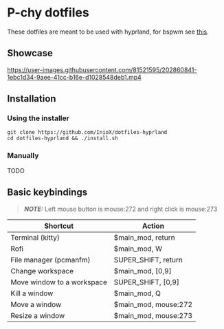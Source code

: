 # P-chy dotfiles
These dotfiles are meant to be used with hyprland, for bspwm see [this](https://github.com/InioX/dotfiles-bspwm).
## Showcase
https://user-images.githubusercontent.com/81521595/202860841-1ebc1d34-9aee-41cc-b16e-d1028548deb1.mp4
## Installation
### Using the installer
```
git clone https://github.com/InioX/dotfiles-hyprland
cd dotfiles-hyprland && ./install.sh
```
### Manually
TODO
## Basic keybindings

> **_NOTE:_** Left mouse button is mouse:272 and right click is mouse:273

|  Shortcut |  Action |
| - | - |
| Terminal (kitty) | $main_mod, return |
| Rofi | $main_mod, W |
| File manager (pcmanfm) | SUPER_SHIFT, return |
| Change workspace | $main_mod, [0,9] |
| Move window to a workspace | SUPER_SHIFT, [0,9] |
| Kill a window | $main_mod, Q |
| Move a window| $main_mod, mouse:272 |
| Resize a window | $main_mod, mouse:273 |
